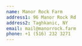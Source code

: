 ```yaml
---
name: Manor Rock Farm
address1: 96 Manor Rock Rd
address2: Taghkanic, NY
email: mail@manorrock.farm
phone: +1 (516) 232 3271
---
```

